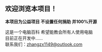 ## 欢迎浏览本项目！
**本项目为公益项目 不设置任何捐助 并100%开源**  

这是一个电脑百科 希望能教会所有人使用电脑  
目前正在开发中……  
联系我们：zhangzx1149@outlook.com